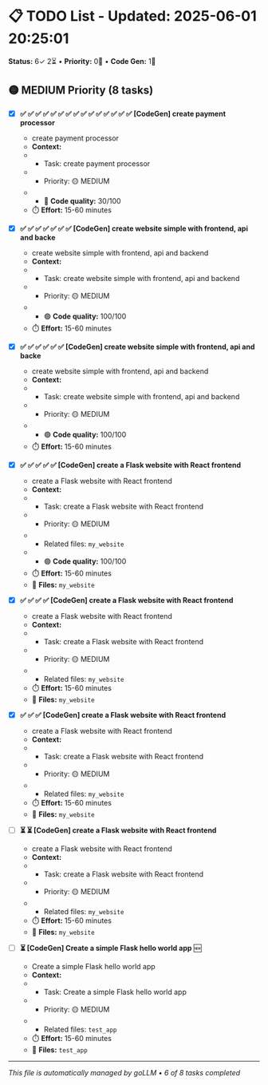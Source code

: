 # 📋 TODO List - Updated: 2025-06-01 20:25:01
**Status:** 6✓ 2⏳ • **Priority:** 0🔴 • **Code Gen:** 1🔄

## 🟡 MEDIUM Priority (8 tasks)

- [x] **✅ ✅ ✅ ✅ ✅ ✅ ✅ ✅ ✅ ✅ ✅ ✅ ✅ ✅ ✅ [CodeGen] create payment processor**
  - create payment processor
  - **Context:**
  - - Task: create payment processor
  - - Priority: 🟡 MEDIUM
  - - 🔴 **Code quality:** 30/100
  - ⏱️ **Effort:** 15-60 minutes

- [x] **✅ ✅ ✅ ✅ ✅ ✅ ✅ [CodeGen] create website simple with frontend, api and backe**
  - create website simple with frontend, api and backend
  - **Context:**
  - - Task: create website simple with frontend, api and backend
  - - Priority: 🟡 MEDIUM
  - - 🟢 **Code quality:** 100/100
  - ⏱️ **Effort:** 15-60 minutes

- [x] **✅ ✅ ✅ ✅ ✅ ✅ [CodeGen] create website simple with frontend, api and backe**
  - create website simple with frontend, api and backend
  - **Context:**
  - - Task: create website simple with frontend, api and backend
  - - Priority: 🟡 MEDIUM
  - - 🟢 **Code quality:** 100/100
  - ⏱️ **Effort:** 15-60 minutes

- [x] **✅ ✅ ✅ ✅ ✅ [CodeGen] create a Flask website with React frontend**
  - create a Flask website with React frontend
  - **Context:**
  - - Task: create a Flask website with React frontend
  - - Priority: 🟡 MEDIUM
  - - Related files: `my_website`
  - - 🟢 **Code quality:** 100/100
  - ⏱️ **Effort:** 15-60 minutes
  - 📂 **Files:** `my_website`

- [x] **✅ ✅ ✅ ✅ [CodeGen] create a Flask website with React frontend**
  - create a Flask website with React frontend
  - **Context:**
  - - Task: create a Flask website with React frontend
  - - Priority: 🟡 MEDIUM
  - - Related files: `my_website`
  - ⏱️ **Effort:** 15-60 minutes
  - 📂 **Files:** `my_website`

- [x] **✅ ✅ ✅ [CodeGen] create a Flask website with React frontend**
  - create a Flask website with React frontend
  - **Context:**
  - - Task: create a Flask website with React frontend
  - - Priority: 🟡 MEDIUM
  - - Related files: `my_website`
  - ⏱️ **Effort:** 15-60 minutes
  - 📂 **Files:** `my_website`

- [ ] **⏳ ⏳ [CodeGen] create a Flask website with React frontend**
  - create a Flask website with React frontend
  - **Context:**
  - - Task: create a Flask website with React frontend
  - - Priority: 🟡 MEDIUM
  - - Related files: `my_website`
  - ⏱️ **Effort:** 15-60 minutes
  - 📂 **Files:** `my_website`

- [ ] **⏳ [CodeGen] Create a simple Flask hello world app** 🆕
  - Create a simple Flask hello world app
  - **Context:**
  - - Task: Create a simple Flask hello world app
  - - Priority: 🟡 MEDIUM
  - - Related files: `test_app`
  - ⏱️ **Effort:** 15-60 minutes
  - 📂 **Files:** `test_app`

---
*This file is automatically managed by goLLM* • *6 of 8 tasks completed*